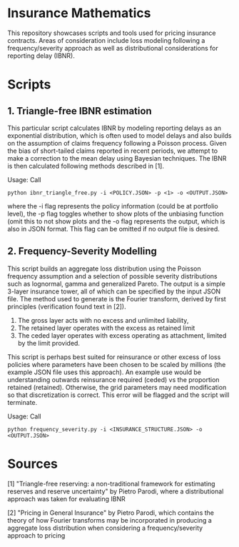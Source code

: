 # Insurance Mathematics

This repository showcases scripts and tools used for pricing insurance contracts. Areas of consideration include loss modeling following a frequency/severity approach as well as distributional considerations for reporting delay (IBNR). 

# Scripts
## 1. Triangle-free IBNR estimation
This particular script calculates IBNR by modeling reporting delays as an exponential distribution, which is often used to model delays and also builds on the assumption of claims frequency following a Poisson process. Given the bias of short-tailed claims reported in recent periods, we attempt to make a correction to the mean delay using Bayesian techniques. The IBNR is then calculated following methods described in [1].

Usage: Call

    python ibnr_triangle_free.py -i <POLICY.JSON> -p <1> -o <OUTPUT.JSON>

where the -i flag represents the policy information (could be at portfolio level), the -p flag toggles whether to show plots of the unbiasing function (omit this to not show plots and the -o flag represents the output, which is also in JSON format. This flag can be omitted if no output file is desired.

## 2. Frequency-Severity Modelling 
This script builds an aggregate loss distribution using the Poisson frequency assumption and a selection of possible severity distributions such as lognormal, gamma and generalized Pareto. The output is a simple 3-layer insurance tower, all of which can be specified by the input JSON file. The method used to generate is the Fourier transform, derived by first principles (verification found text in [2]).

1. The gross layer acts with no excess and unlimited liability,
2. The retained layer operates with the excess as retained limit
3. The ceded layer operates with excess operating as attachment, limited by the limit provided.

This script is perhaps best suited for reinsurance or other excess of loss policies where parameters have been chosen to be scaled by millions (the example JSON file uses this approach). An example use would be understanding outwards reinsurance required (ceded) vs the proportion retained (retained). Otherwise, the grid parameters may need modification so that discretization is correct. This error will be flagged and the script will terminate.

Usage: Call

    python frequency_severity.py -i <INSURANCE_STRUCTURE.JSON> -o <OUTPUT.JSON>

# Sources

[1] "Triangle-free reserving: a non-traditional framework for estimating reserves and reserve uncertainty" by Pietro Parodi, where a distributional approach was taken for evaluating IBNR

[2] "Pricing in General Insurance" by Pietro Parodi, which contains the theory of how Fourier transforms may be incorporated in producing a aggregate loss distribution when considering a frequency/severity approach to pricing
